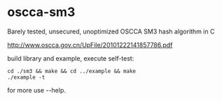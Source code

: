 # oscca-sm3
Barely tested, unsecured, unoptimized OSCCA SM3 hash algorithm in C

<http://www.oscca.gov.cn/UpFile/20101222141857786.pdf>

build library and example, execute self-test:
```
cd ./sm3 && make && cd ../example && make
./example -t
```

for more use --help.

